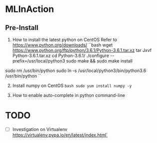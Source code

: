 # MLInAction
## Pre-Install
1. How to install the latest python on CentOS
Refer to https://www.python.org/downloads/
``bash
wget https://www.python.org/ftp/python/3.6.1/Python-3.6.1.tar.xz
tar Jxvf Python-3.6.1.tar.xz
cd Python-3.6.1/
./configure --prefix=/usr/local/python3
sudo make && sudo make install

sudo rm /usr/bin/python
sudo ln -s /usr/local/python3/bin/python3.6 /usr/bin/python
``



2. Install numpy on CentOS
``bash
sudo yum install numpy -y
``

3. How to enable auto-complete in python command-line


# TODO
- [ ] Investigation on Virtualenv
https://virtualenv.pypa.io/en/latest/index.html`

